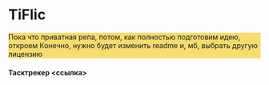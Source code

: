 # TiFlic

<p style="background-color:#F7DC6F">
    Пока что приватная репа, потом, как полностью подготовим идею, откроем 
    Конечно, нужно будет изменить readme и, мб, выбрать другую лицензию
</p>

#### Тасктрекер <ссылка>
